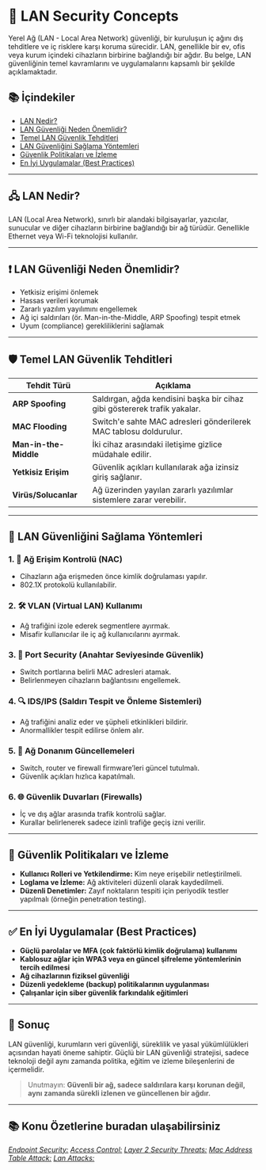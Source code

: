 # 🔐 LAN Security Concepts

Yerel Ağ (LAN - Local Area Network) güvenliği, bir kuruluşun iç ağını dış tehditlere ve iç risklere karşı koruma sürecidir. LAN, genellikle bir ev, ofis veya kurum içindeki cihazların birbirine bağlandığı bir ağdır. Bu belge, LAN güvenliğinin temel kavramlarını ve uygulamalarını kapsamlı bir şekilde açıklamaktadır.

## 📚 İçindekiler

- [LAN Nedir?](#lan-nedir)
- [LAN Güvenliği Neden Önemlidir?](#lan-güvenliği-neden-önemlidir)
- [Temel LAN Güvenlik Tehditleri](#temel-lan-güvenlik-tehditleri)
- [LAN Güvenliğini Sağlama Yöntemleri](#lan-güvenliğini-sağlama-yöntemleri)
- [Güvenlik Politikaları ve İzleme](#güvenlik-politikaları-ve-izleme)
- [En İyi Uygulamalar (Best Practices)](#en-iyi-uygulamalar-best-practices)

---

## 🖧 LAN Nedir?

LAN (Local Area Network), sınırlı bir alandaki bilgisayarlar, yazıcılar, sunucular ve diğer cihazların birbirine bağlandığı bir ağ türüdür. Genellikle Ethernet veya Wi-Fi teknolojisi kullanılır.

---

## ❗ LAN Güvenliği Neden Önemlidir?

- Yetkisiz erişimi önlemek
- Hassas verileri korumak
- Zararlı yazılım yayılımını engellemek
- Ağ içi saldırıları (ör. Man-in-the-Middle, ARP Spoofing) tespit etmek
- Uyum (compliance) gerekliliklerini sağlamak

---

## 🛡️ Temel LAN Güvenlik Tehditleri

| Tehdit Türü           | Açıklama                                                                 |
|------------------------|--------------------------------------------------------------------------|
| **ARP Spoofing**       | Saldırgan, ağda kendisini başka bir cihaz gibi göstererek trafik yakalar. |
| **MAC Flooding**       | Switch'e sahte MAC adresleri gönderilerek MAC tablosu doldurulur.         |
| **Man-in-the-Middle**  | İki cihaz arasındaki iletişime gizlice müdahale edilir.                   |
| **Yetkisiz Erişim**    | Güvenlik açıkları kullanılarak ağa izinsiz giriş sağlanır.                 |
| **Virüs/Solucanlar**   | Ağ üzerinden yayılan zararlı yazılımlar sistemlere zarar verebilir.        |

---

## 🔧 LAN Güvenliğini Sağlama Yöntemleri

### 1. 🔐 **Ağ Erişim Kontrolü (NAC)**

- Cihazların ağa erişmeden önce kimlik doğrulaması yapılır.
- 802.1X protokolü kullanılabilir.

### 2. 🛠️ **VLAN (Virtual LAN) Kullanımı**

- Ağ trafiğini izole ederek segmentlere ayırmak.
- Misafir kullanıcılar ile iç ağ kullanıcılarını ayırmak.

### 3. 🚫 **Port Security (Anahtar Seviyesinde Güvenlik)**

- Switch portlarına belirli MAC adresleri atamak.
- Belirlenmeyen cihazların bağlantısını engellemek.

### 4. 🔍 **IDS/IPS (Saldırı Tespit ve Önleme Sistemleri)**

- Ağ trafiğini analiz eder ve şüpheli etkinlikleri bildirir.
- Anormallikler tespit edilirse önlem alır.

### 5. 🔄 **Ağ Donanım Güncellemeleri**

- Switch, router ve firewall firmware’leri güncel tutulmalı.
- Güvenlik açıkları hızlıca kapatılmalı.

### 6. 🌐 **Güvenlik Duvarları (Firewalls)**

- İç ve dış ağlar arasında trafik kontrolü sağlar.
- Kurallar belirlenerek sadece izinli trafiğe geçiş izni verilir.

---

## 🧾 Güvenlik Politikaları ve İzleme

- **Kullanıcı Rolleri ve Yetkilendirme:** Kim neye erişebilir netleştirilmeli.
- **Loglama ve İzleme:** Ağ aktiviteleri düzenli olarak kaydedilmeli.
- **Düzenli Denetimler:** Zayıf noktaların tespiti için periyodik testler yapılmalı (örneğin penetration testing).

---

## ✅ En İyi Uygulamalar (Best Practices)

- **Güçlü parolalar ve MFA (çok faktörlü kimlik doğrulama) kullanımı**
- **Kablosuz ağlar için WPA3 veya en güncel şifreleme yöntemlerinin tercih edilmesi**
- **Ağ cihazlarının fiziksel güvenliği**
- **Düzenli yedekleme (backup) politikalarının uygulanması**
- **Çalışanlar için siber güvenlik farkındalık eğitimleri**

---

## 📌 Sonuç

LAN güvenliği, kurumların veri güvenliği, süreklilik ve yasal yükümlülükleri açısından hayati öneme sahiptir. Güçlü bir LAN güvenliği stratejisi, sadece teknoloji değil aynı zamanda politika, eğitim ve izleme bileşenlerini de içermelidir.

> Unutmayın: **Güvenli bir ağ, sadece saldırılara karşı korunan değil, aynı zamanda sürekli izlenen ve güncellenen bir ağdır.**

---

## 📚 **Konu Özetlerine buradan ulaşabilirsiniz** 

[*Endpoint Security:*](https://github.com/huseyinidin/CCNA/tree/main/Packet_Tracer/10_LAN_Security_Concepts/EndpointSecurity)
[*Access Control:*](https://github.com/huseyinidin/CCNA/tree/main/Packet_Tracer/10_LAN_Security_Concepts/AccessControl)
[*Layer 2 Security Threats:*](https://github.com/huseyinidin/CCNA/tree/main/Packet_Tracer/10_LAN_Security_Concepts/Layer2SecurityThreats)
[*Mac Address Table Attack:*](https://github.com/huseyinidin/CCNA/tree/main/Packet_Tracer/10_LAN_Security_Concepts/MacAddressTableAttack)
[*Lan Attacks:*](https://github.com/huseyinidin/CCNA/tree/main/Packet_Tracer/10_LAN_Security_Concepts/LanAttacks)
